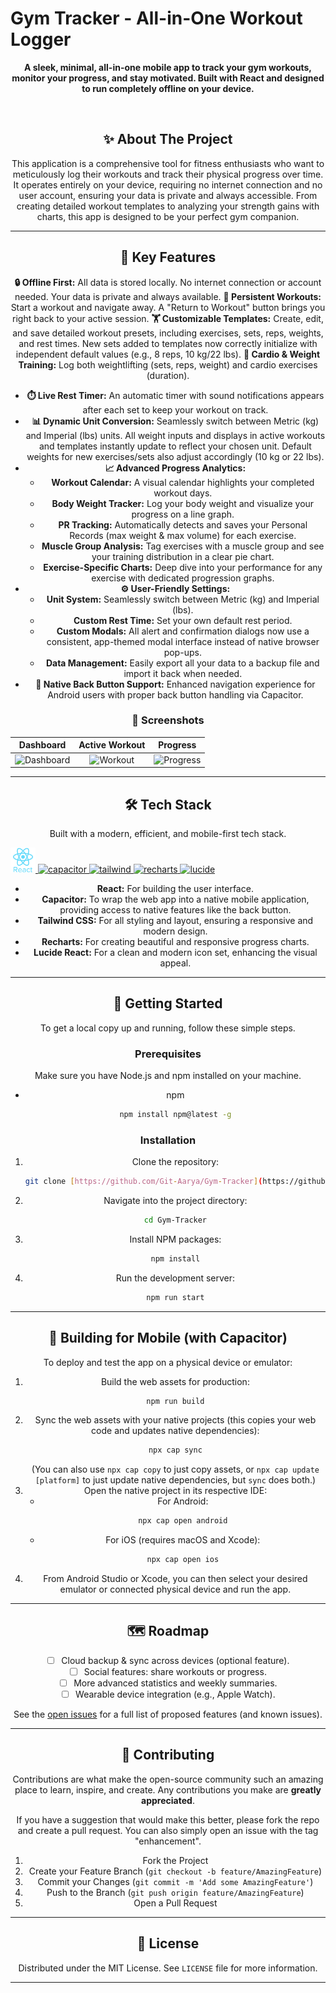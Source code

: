 # Gym Tracker - All-in-One Workout Logger

<div align="center">

**A sleek, minimal, all-in-one mobile app to track your gym workouts, monitor your progress, and stay motivated. Built with React and designed to run completely offline on your device.**

<br>


## ✨ About The Project

This application is a comprehensive tool for fitness enthusiasts who want to meticulously log their workouts and track their physical progress over time. It operates entirely on your device, requiring no internet connection and no user account, ensuring your data is private and always accessible. From creating detailed workout templates to analyzing your strength gains with charts, this app is designed to be your perfect gym companion.

---

## 🚀 Key Features

**🔒 Offline First:** All data is stored locally. No internet connection or account needed. Your data is private and always available.
**🔄 Persistent Workouts:** Start a workout and navigate away. A "Return to Workout" button brings you right back to your active session.
**🏋️ Customizable Templates:** Create, edit, and save detailed workout presets, including exercises, sets, reps, weights, and rest times. New sets added to templates now correctly initialize with independent default values (e.g., 8 reps, 10 kg/22 lbs).
**🏃 Cardio & Weight Training:** Log both weightlifting (sets, reps, weight) and cardio exercises (duration).
* **⏱️ Live Rest Timer:** An automatic timer with sound notifications appears after each set to keep your workout on track.
* **📊 Dynamic Unit Conversion:** Seamlessly switch between Metric (kg) and Imperial (lbs) units. All weight inputs and displays in active workouts and templates instantly update to reflect your chosen unit. Default weights for new exercises/sets also adjust accordingly (10 kg or 22 lbs).
* **📈 Advanced Progress Analytics:**
    * **Workout Calendar:** A visual calendar highlights your completed workout days.
    * **Body Weight Tracker:** Log your body weight and visualize your progress on a line graph.
    * **PR Tracking:** Automatically detects and saves your Personal Records (max weight & max volume) for each exercise.
    * **Muscle Group Analysis:** Tag exercises with a muscle group and see your training distribution in a clear pie chart.
    * **Exercise-Specific Charts:** Deep dive into your performance for any exercise with dedicated progression graphs.
* **⚙️ User-Friendly Settings:**
    * **Unit System:** Seamlessly switch between Metric (kg) and Imperial (lbs).
    * **Custom Rest Time:** Set your own default rest period.
    * **Custom Modals:** All alert and confirmation dialogs now use a consistent, app-themed modal interface instead of native browser pop-ups.
    * **Data Management:** Easily export all your data to a backup file and import it back when needed.
* **📱 Native Back Button Support:** Enhanced navigation experience for Android users with proper back button handling via Capacitor.

### 📸 Screenshots

<!-- IMPORTANT: Replace these placeholder images with actual screenshots of your app. -->
| Dashboard | Active Workout | Progress |
| :---: | :---: | :---: |
| <img src="https://placehold.co/300x600/3b82f6/ffffff?text=Dashboard+Screen" alt="Dashboard" width="200"/> | <img src="https://placehold.co/300x600/8b5cf6/ffffff?text=Active+Workout+Screen" alt="Workout" width="200"/> | <img src="https://placehold.co/300x600/ec4899/ffffff?text=Progress+Charts+Screen" alt="Progress" width="200"/> |

---

## 🛠️ Tech Stack

Built with a modern, efficient, and mobile-first tech stack.

<!-- You can find more icons at https://skillicons.dev/ -->
<p align="left">
  <a href="https://reactjs.org/" target="_blank" rel="noreferrer"> <img src="https://raw.githubusercontent.com/devicons/devicon/master/icons/react/react-original-wordmark.svg" alt="react" width="40" height="40"/> </a>
  <a href="https://capacitorjs.com/" target="_blank" rel="noreferrer"> <img src="https://raw.githubusercontent.com/capacitor-community/awesome-capacitor/main/logo.svg" alt="capacitor" width="40" height="40"/> </a>
  <a href="https://tailwindcss.com/" target="_blank" rel="noreferrer"> <img src="https://www.vectorlogo.zone/logos/tailwindcss/tailwindcss-icon.svg" alt="tailwind" width="40" height="40"/> </a>
  <a href="https://recharts.org/" target="_blank" rel="noreferrer"> <img src="https://recharts.org/assets/images/logo.png" alt="recharts" width="40" height="40"/> </a>
  <a href="https://lucide.dev/" target="_blank" rel="noreferrer"> <img src="https://lucide.dev/logo.light.svg" alt="lucide" width="40" height="40"/> </a>
</p>

* **React:** For building the user interface.
* **Capacitor:** To wrap the web app into a native mobile application, providing access to native features like the back button.
* **Tailwind CSS:** For all styling and layout, ensuring a responsive and modern design.
* **Recharts:** For creating beautiful and responsive progress charts.
* **Lucide React:** For a clean and modern icon set, enhancing the visual appeal.

---

## 🏁 Getting Started

To get a local copy up and running, follow these simple steps.

### Prerequisites

Make sure you have Node.js and npm installed on your machine.
* npm
    ```sh
    npm install npm@latest -g
    ```

### Installation

1.  Clone the repository:
    ```bash
    git clone [https://github.com/Git-Aarya/Gym-Tracker](https://github.com/Git-Aarya/Gym-Tracker)
    ```
2.  Navigate into the project directory:
    ```bash
    cd Gym-Tracker
    ```
3.  Install NPM packages:
    ```bash
    npm install
    ```
4.  Run the development server:
    ```bash
    npm run start
    ```

---

## 📱 Building for Mobile (with Capacitor)

To deploy and test the app on a physical device or emulator:

1.  Build the web assets for production:
    ```bash
    npm run build
    ```
2.  Sync the web assets with your native projects (this copies your web code and updates native dependencies):
    ```bash
    npx cap sync
    ```
    (You can also use `npx cap copy` to just copy assets, or `npx cap update [platform]` to just update native dependencies, but `sync` does both.)
3.  Open the native project in its respective IDE:
    * For Android:
        ```bash
        npx cap open android
        ```
    * For iOS (requires macOS and Xcode):
        ```bash
        npx cap open ios
        ```
4.  From Android Studio or Xcode, you can then select your desired emulator or connected physical device and run the app.

---

## 🗺️ Roadmap

-   [ ] Cloud backup & sync across devices (optional feature).
-   [ ] Social features: share workouts or progress.
-   [ ] More advanced statistics and weekly summaries.
-   [ ] Wearable device integration (e.g., Apple Watch).

See the [open issues](https://github.com/Git-Aarya/Gym-Tracker/issues) for a full list of proposed features (and known issues).

---

## 🤝 Contributing

Contributions are what make the open-source community such an amazing place to learn, inspire, and create. Any contributions you make are **greatly appreciated**.

If you have a suggestion that would make this better, please fork the repo and create a pull request. You can also simply open an issue with the tag "enhancement".

1.  Fork the Project
2.  Create your Feature Branch (`git checkout -b feature/AmazingFeature`)
3.  Commit your Changes (`git commit -m 'Add some AmazingFeature'`)
4.  Push to the Branch (`git push origin feature/AmazingFeature`)
5.  Open a Pull Request

---

## 📜 License

Distributed under the MIT License. See `LICENSE` file for more information.

---
